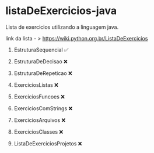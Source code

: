 # listaDeExercicios-java
 Lista de exercicios utilizando a linguagem java.

link da lista - >  https://wiki.python.org.br/ListaDeExercicios

1. EstruturaSequencial ✅

2. EstruturaDeDecisao ❌

3. EstruturaDeRepeticao ❌

4. ExerciciosListas ❌

5. ExerciciosFuncoes ❌

6. ExerciciosComStrings ❌

7. ExerciciosArquivos ❌

8. ExerciciosClasses ❌

9. ListaDeExerciciosProjetos ❌
